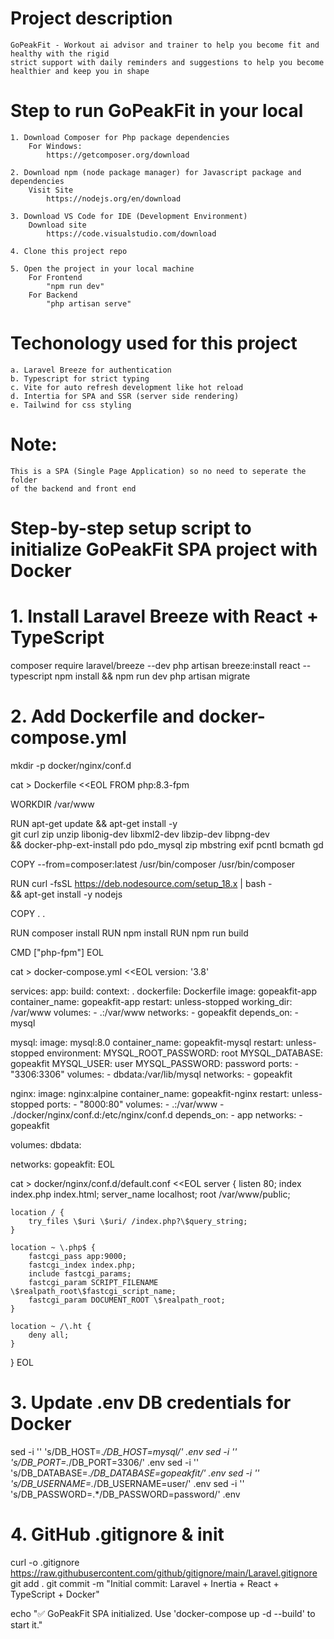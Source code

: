 # Project description
    GoPeakFit - Workout ai advisor and trainer to help you become fit and healthy with the rigid 
    strict support with daily reminders and suggestions to help you become healthier and keep you in shape
    
# Step to run GoPeakFit in your local
    1. Download Composer for Php package dependencies
        For Windows:
            https://getcomposer.org/download

    2. Download npm (node package manager) for Javascript package and dependencies
        Visit Site
            https://nodejs.org/en/download

    3. Download VS Code for IDE (Development Environment)
        Download site
            https://code.visualstudio.com/download

    4. Clone this project repo

    5. Open the project in your local machine
        For Frontend
            "npm run dev"
        For Backend
            "php artisan serve"

# Techonology used for this project
    a. Laravel Breeze for authentication
    b. Typescript for strict typing
    c. Vite for auto refresh development like hot reload
    d. Intertia for SPA and SSR (server side rendering)
    e. Tailwind for css styling

# Note: 
    This is a SPA (Single Page Application) so no need to seperate the folder
    of the backend and front end


# Step-by-step setup script to initialize GoPeakFit SPA project with Docker

# 1. Install Laravel Breeze with React + TypeScript
composer require laravel/breeze --dev
php artisan breeze:install react --typescript
npm install && npm run dev
php artisan migrate

# 2. Add Dockerfile and docker-compose.yml
mkdir -p docker/nginx/conf.d

cat > Dockerfile <<EOL
FROM php:8.3-fpm

WORKDIR /var/www

RUN apt-get update && apt-get install -y \
    git curl zip unzip libonig-dev libxml2-dev libzip-dev libpng-dev \
    && docker-php-ext-install pdo pdo_mysql zip mbstring exif pcntl bcmath gd

COPY --from=composer:latest /usr/bin/composer /usr/bin/composer

RUN curl -fsSL https://deb.nodesource.com/setup_18.x | bash - \
    && apt-get install -y nodejs

COPY . .

RUN composer install
RUN npm install
RUN npm run build

CMD ["php-fpm"]
EOL

cat > docker-compose.yml <<EOL
version: '3.8'

services:
  app:
    build:
      context: .
      dockerfile: Dockerfile
    image: gopeakfit-app
    container_name: gopeakfit-app
    restart: unless-stopped
    working_dir: /var/www
    volumes:
      - .:/var/www
    networks:
      - gopeakfit
    depends_on:
      - mysql

  mysql:
    image: mysql:8.0
    container_name: gopeakfit-mysql
    restart: unless-stopped
    environment:
      MYSQL_ROOT_PASSWORD: root
      MYSQL_DATABASE: gopeakfit
      MYSQL_USER: user
      MYSQL_PASSWORD: password
    ports:
      - "3306:3306"
    volumes:
      - dbdata:/var/lib/mysql
    networks:
      - gopeakfit

  nginx:
    image: nginx:alpine
    container_name: gopeakfit-nginx
    restart: unless-stopped
    ports:
      - "8000:80"
    volumes:
      - .:/var/www
      - ./docker/nginx/conf.d:/etc/nginx/conf.d
    depends_on:
      - app
    networks:
      - gopeakfit

volumes:
  dbdata:

networks:
  gopeakfit:
EOL

cat > docker/nginx/conf.d/default.conf <<EOL
server {
    listen 80;
    index index.php index.html;
    server_name localhost;
    root /var/www/public;

    location / {
        try_files \$uri \$uri/ /index.php?\$query_string;
    }

    location ~ \.php$ {
        fastcgi_pass app:9000;
        fastcgi_index index.php;
        include fastcgi_params;
        fastcgi_param SCRIPT_FILENAME \$realpath_root\$fastcgi_script_name;
        fastcgi_param DOCUMENT_ROOT \$realpath_root;
    }

    location ~ /\.ht {
        deny all;
    }
}
EOL

# 3. Update .env DB credentials for Docker
sed -i '' 's/DB_HOST=.*/DB_HOST=mysql/' .env
sed -i '' 's/DB_PORT=.*/DB_PORT=3306/' .env
sed -i '' 's/DB_DATABASE=.*/DB_DATABASE=gopeakfit/' .env
sed -i '' 's/DB_USERNAME=.*/DB_USERNAME=user/' .env
sed -i '' 's/DB_PASSWORD=.*/DB_PASSWORD=password/' .env

# 4. GitHub .gitignore & init
curl -o .gitignore https://raw.githubusercontent.com/github/gitignore/main/Laravel.gitignore
git add .
git commit -m "Initial commit: Laravel + Inertia + React + TypeScript + Docker"

echo "✅ GoPeakFit SPA initialized. Use 'docker-compose up -d --build' to start it."
